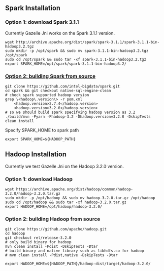 ## Spark Installation
### Option 1: download Spark 3.1.1

Currently Gazelle Jni works on the Spark 3.1.1 version.

```
wget http://archive.apache.org/dist/spark/spark-3.1.1/spark-3.1.1-bin-hadoop3.2.tgz
sudo mkdir -p /opt/spark && sudo mv spark-3.1.1-bin-hadoop3.2.tgz /opt/spark
sudo cd /opt/spark && sudo tar -xf spark-3.1.1-bin-hadoop3.2.tgz
export SPARK_HOME=/opt/spark/spark-3.1.1-bin-hadoop3.2/
```

### [Option 2: building Spark from source](https://spark.apache.org/docs/latest/building-spark.html)

``` shell
git clone https://github.com/intel-bigdata/spark.git
cd spark && git checkout native-sql-engine-clean
# check spark supported hadoop version
grep \<hadoop\.version\> -r pom.xml
    <hadoop.version>2.7.4</hadoop.version>
    <hadoop.version>3.2.0</hadoop.version>
# so we should build spark specifying hadoop version as 3.2
./build/mvn -Pyarn -Phadoop-3.2 -Dhadoop.version=3.2.0 -DskipTests clean install
```
Specify SPARK_HOME to spark path

``` shell
export SPARK_HOME=${HADOOP_PATH}
```

## Hadoop Installation

Currently we test Gazelle Jni on the Hadoop 3.2.0 version.


### Option 1: download Hadoop 

``` shell
wget https://archive.apache.org/dist/hadoop/common/hadoop-3.2.0/hadoop-3.2.0.tar.gz
sudo mkdir -p /opt/hadoop && sudo mv hadoop-3.2.0.tar.gz /opt/hadoop
sudo cd /opt/hadoop && sudo tar -xf hadoop-3.2.0.tar.gz
export HADOOP_HOME=/opt/hadoop/hadoop-3.2.0/
```


### Option 2: building Hadoop from source

``` shell
git clone https://github.com/apache/hadoop.git
cd hadoop
git checkout rel/release-3.2.0
# only build binary for hadoop
mvn clean install -Pdist -DskipTests -Dtar
# build binary and native library such as libhdfs.so for hadoop
# mvn clean install -Pdist,native -DskipTests -Dtar
```

``` shell
export HADOOP_HOME=${HADOOP_PATH}/hadoop-dist/target/hadoop-3.2.0/
```
